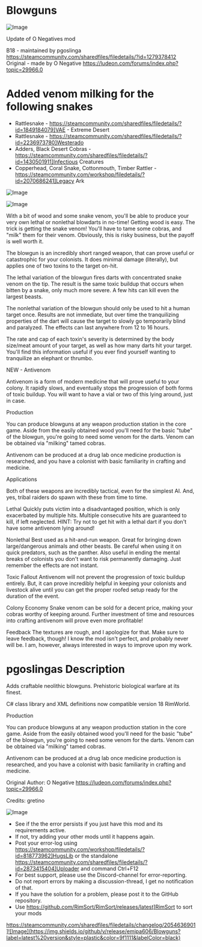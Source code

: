 # Blowguns

![Image](https://i.imgur.com/buuPQel.png)

Update of O Negatives mod
	
B18 - maintained by pgoslinga
https://steamcommunity.com/sharedfiles/filedetails/?id=1279378412
Original - made by O Negative
https://ludeon.com/forums/index.php?topic=29966.0

# Added venom milking for the following snakes



- Rattlesnake - https://steamcommunity.com/sharedfiles/filedetails/?id=1849184079]VAE - Extreme Desert
- Rattlesnake - https://steamcommunity.com/sharedfiles/filedetails/?id=2236973780]Westerado
- Adders, Black Desert Cobras - https://steamcommunity.com/sharedfiles/filedetails/?id=1430501911]Infectious Creatures
- Copperhead, Coral Snake, Cottonmouth, Timber Rattler  - https://steamcommunity.com/workshop/filedetails/?id=2070686241]Legacy Ark



![Image](https://i.imgur.com/pufA0kM.png)

	
![Image](https://i.imgur.com/Z4GOv8H.png)

With a bit of wood and some snake venom, you'll be able to produce your very own lethal or nonlethal blowdarts in no-time!
Getting wood is easy. The trick is getting the snake venom! You'll have to tame some cobras, and "milk" them for their venom.
Obviously, this is risky business, but the payoff is well worth it.

The blowgun is an incredibly short ranged weapon, that can prove useful or catastrophic for your colonists. It does minimal damage (literally), but applies one of two toxins to the target on-hit.

The lethal variation of the blowgun fires darts with concentrated snake venom on the tip.
The result is the same toxic buildup that occurs when bitten by a snake, only much more severe.
A few hits can kill even the largest beasts.

The nonlethal variation of the blowgun should only be used to hit a human target once.
Results are not immediate, but over time the tranquilizing properties of the dart will cause the target to slowly go temporarily blind and paralyzed.
The effects can last anywhere from 12 to 16 hours.

The rate and cap of each toxin's severity is determined by the body size/meat amount of your target, as well as how many darts hit your target.
You'll find this information useful if you ever find yourself wanting to tranquilize an elephant or thrumbo.

NEW - Antivenom

Antivenom is a form of modern medicine that will prove useful to your colony.
It rapidly slows, and eventually stops the progression of both forms of toxic buildup.
You will want to have a vial or two of this lying around, just in case.

Production

You can produce blowguns at any weapon production station in the core game.
Aside from the easily obtained wood you'll need for the basic "tube" of the blowgun, you're going to need some venom for the darts.
Venom can be obtained via "milking" tamed cobras.

Antivenom can be produced at a drug lab once medicine production is researched, and you have a colonist with basic familiarity in crafting and medicine.

Applications


Both of these weapons are incredibly tactical, even for the simplest AI. And, yes, tribal raiders do spawn with these from time to time.

Lethal
Quickly puts victim into a disadvantaged position, which is only exacerbated by multiple hits.
Multiple consecutive hits are guaranteed to kill, if left neglected.
HINT: Try not to get hit with a lethal dart if you don't have some antivenom lying around!

Nonlethal
Best used as a hit-and-run weapon.
Great for bringing down large/dangerous animals and other beasts.
Be careful when using it on quick predators, such as the panther.
Also useful in ending the mental breaks of colonists you don't want to risk permanently damaging.
Just remember the effects are not instant.

Toxic Fallout
Antivenom will not prevent the progression of toxic buildup entirely.
But, it can prove incredibly helpful in keeping your colonists and livestock alive until you can get the proper roofed setup ready for the duration of the event.

Colony Economy
Snake venom can be sold for a decent price, making your cobras worthy of keeping around.
Further investment of time and resources into crafting antivenom will prove even more profitable!

Feedback
The textures are rough, and I apologize for that.
Make sure to leave feedback, though! I know the mod isn't perfect, and probably never will be.
I am, however, always interested in ways to improve upon my work.

# pgoslingas Description

Adds craftable neolithic blowguns. Prehistoric biological warfare at its finest.

C# class library and XML definitions now compatible version 18 RimWorld.

Production

You can produce blowguns at any weapon production station in the core game.
Aside from the easily obtained wood you'll need for the basic "tube" of the blowgun, you're going to need some venom for the darts.
Venom can be obtained via "milking" tamed cobras.

Antivenom can be produced at a drug lab once medicine production is researched, and you have a colonist with basic familiarity in crafting and medicine.

Original Author: O Negative
https://ludeon.com/forums/index.php?topic=29966.0

Credits:
gretino 


![Image](https://i.imgur.com/PwoNOj4.png)



-  See if the the error persists if you just have this mod and its requirements active.
-  If not, try adding your other mods until it happens again.
-  Post your error-log using https://steamcommunity.com/workshop/filedetails/?id=818773962]HugsLib or the standalone https://steamcommunity.com/sharedfiles/filedetails/?id=2873415404]Uploader and command Ctrl+F12
-  For best support, please use the Discord-channel for error-reporting.
-  Do not report errors by making a discussion-thread, I get no notification of that.
-  If you have the solution for a problem, please post it to the GitHub repository.
-  Use https://github.com/RimSort/RimSort/releases/latest]RimSort to sort your mods



https://steamcommunity.com/sharedfiles/filedetails/changelog/2054636901]![Image](https://img.shields.io/github/v/release/emipa606/Blowguns?label=latest%20version&style=plastic&color=9f1111&labelColor=black)

